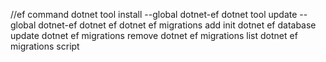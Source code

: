 //ef command
dotnet tool install --global dotnet-ef
dotnet tool update --global dotnet-ef
dotnet ef
dotnet ef migrations add init
dotnet ef database update
dotnet ef migrations remove
dotnet ef migrations list
dotnet ef migrations script